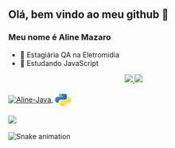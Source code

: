 ## Olá, bem vindo ao meu github 👋
### Meu nome é Aline Mazaro
- 🔭 Estagiária QA na Eletromidia
- 🌱 Estudando JavaScript

<div align="center">
  <a href="https://github.com/AlineMazaro">
  <img height="180em" src="https://github-readme-stats.vercel.app/api?username=AlineMazaro&show_icons=true&theme=dracula&include_all_commits=true&count_private=true"/>
  <img height="180em" src="https://github-readme-stats.vercel.app/api/top-langs/?username=AlineMazaro&layout=compact&langs_count=7&theme=dracula"/>
</div>

<div style="display: inline_block"><br>
  <img align="center" alt="Aline-Java" height="30" width="40" src="https://cdn.jsdelivr.net/gh/devicons/devicon/icons/java/java-plain-wordmark.svg">
  <img align="center" alt="Aline-Python" height="30" width="40" src="https://raw.githubusercontent.com/devicons/devicon/master/icons/python/python-original.svg">          </div>
  
 <div>
 <br>
 <a href="https://www.linkedin.com/in/aline-mazaro/" target="_blank"><img src="https://img.shields.io/badge/-LinkedIn-%230077B5?style=for-the-badge&logo=linkedin&logoColor=white" target="_blank"></a> 
 
 ![Snake animation](https://github.com/AlineMazaro/AlineMazaro/blob/output/github-contribution-grid-snake.svg)
 
 </div>
